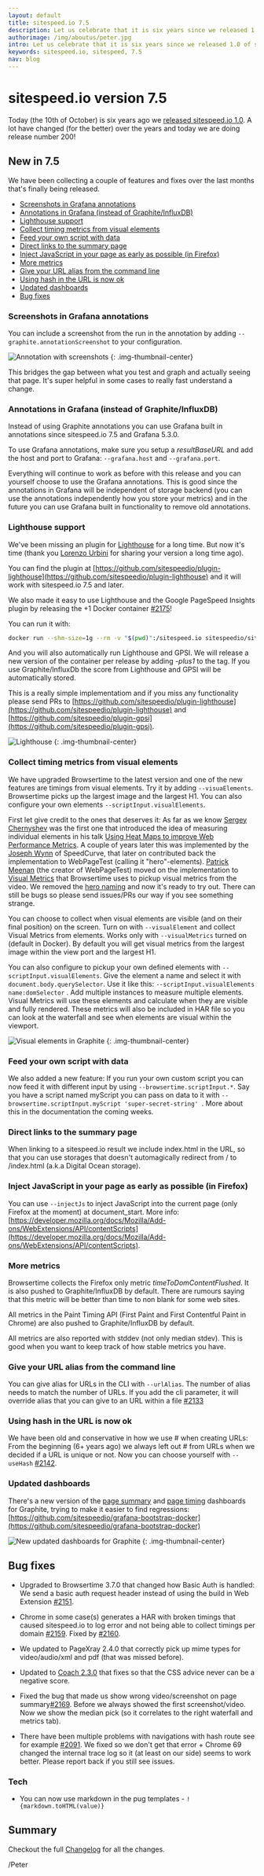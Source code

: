 ```yaml
---
layout: default
title: sitespeed.io 7.5
description: Let us celebrate that it is six years since we released 1.0 of sitespeed.io!  
authorimage: /img/aboutus/peter.jpg
intro: Let us celebrate that it is six years since we released 1.0 of sitespeed.io! Today we are releasing 7.5 (release number 200) with a couple of really cool features.
keywords: sitespeed.io, sitespeed, 7.5
nav: blog
---
```


# sitespeed.io version 7.5
Today (the 10th of October) is six years ago we [released sitespeed.io 1.0](https://github.com/sitespeedio/sitespeed.io/blob/master/CHANGELOG.md#version-10---2012-10-10). A lot have changed (for the better) over the years and today we are doing release number 200! 

## New in 7.5
We have been collecting a couple of features and fixes over the last months that's finally being released.

- [Screenshots in Grafana annotations](#screenshots-in-grafana-annotations)
- [Annotations in Grafana (instead of Graphite/InfluxDB)](#annotations-in-grafana-instead-of-graphiteinfluxdb)
- [Lighthouse support](#lighthouse-support)
- [Collect timing metrics from visual elements](#collect-timing-metrics-from-visual-elements)
- [Feed your own script with data](#feed-your-own-script-with-data)
- [Direct links to the summary page](#direct-links-to-the-summary-page)
- [Inject JavaScript in your page as early as possible (in Firefox)](#inject-javascript-in-your-page-as-early-as-possible-in-firefox)
- [More metrics](#more-metrics)
- [Give your URL alias from the command line](#give-your-url-alias-from-the-command-line)
- [Using hash in the URL is now ok](#using-hash-in-the-url-is-now-ok)
- [Updated dashboards](#updated-dashboards)
- [Bug fixes](#bug-fixes)


### Screenshots in Grafana annotations

You can include a screenshot from the run in the annotation by adding <code>--graphite.annotationScreenshot</code> to your configuration.

![Annotation with screenshots]({{site.baseurl}}/img/annotation-with-screenshot.png)
{: .img-thumbnail-center}

This bridges the gap between what you test and graph and actually seeing that page. It's super helpful in some cases to really fast understand a change.

### Annotations in Grafana (instead of Graphite/InfluxDB)
Instead of using Graphite annotations you can use Grafana built in annotations since sitespeed.io 7.5 and Grafana 5.3.0.

To use Grafana annotations, make sure you setup a *resultBaseURL* and add the host and port to Grafana: <code>--grafana.host</code> and <code>--grafana.port</code>.

Everything will continue to work as before with this release and you can yourself choose to use the Grafana annotations. This is good since the annotations in Grafana will be independent of storage backend (you can use the annotations independently how you store your metrics) and in the future you can use Grafana built in functionality to remove old annotations.


### Lighthouse support
We've been missing an plugin for [Lighthouse](https://github.com/GoogleChrome/lighthouse) for a long time. But now it's time (thank you [Lorenzo Urbini](https://github.com/siteriaitaliana) for sharing your version a long time ago).

You can find the plugin at [https://github.com/sitespeedio/plugin-lighthouse](https://github.com/sitespeedio/plugin-lighthouse) and it will work with sitespeed.io 7.5 and later.

We also made it easy to use Lighthouse and the Google PageSpeed Insights plugin by releasing the +1 Docker container [#2175](https://github.com/sitespeedio/sitespeed.io/pull/2175)! 

You can run it with: 

```bash
docker run --shm-size=1g --rm -v "$(pwd)":/sitespeed.io sitespeedio/sitespeed.io:7.5.0-plus1 https://www.sitespeed.io/
``` 

And you will also automatically run Lighthouse and GPSI. We will release a new version of the container per release by adding *-plus1* to the tag. If you use Graphite/InfluxDb the score from Lighthouse and GPSI will be automatically stored.

This is a really simple implementatiom and if you miss any functionality please send PRs to [https://github.com/sitespeedio/plugin-lighthouse](https://github.com/sitespeedio/plugin-lighthouse) and [https://github.com/sitespeedio/plugin-gpsi](https://github.com/sitespeedio/plugin-gpsi).

![Lighthouse]({{site.baseurl}}/img/lighthouse.png)
{: .img-thumbnail-center}

### Collect timing metrics from visual elements
We have upgraded Browsertime to the latest version and one of the new features are timings from visual elements. Try it by adding ```--visuaElements```. Browsertime picks up the largest image and the largest H1. You can also configure your own elements ```--scriptInput.visualElements```. 

First let give credit to the ones that deserves it: As far as we know [Sergey Chernyshev](https://twitter.com/sergeyche) was the first one that introduced the idea of measuring individual elements in his talk [Using Heat Maps to improve Web Performance Metrics](https://www.youtube.com/watch?v=t6l9U5bC8jA). A couple of years later this was implemented by the [Joseph Wynn](https://twitter.com/joseph_wynn) of SpeedCurve, that later on contributed back the implementation to WebPageTest (calling it "hero"-elements). [Patrick Meenan](https://twitter.com/patmeenan) (the creator of WebPageTest) moved on the implementation to [Visual Metrics](https://github.com/WPO-Foundation/visualmetrics) that Browsertime uses to pickup visual metrics from the video. We removed the [hero naming]({{site.baseurl}}/img/why-hero-is-a-bad-name.jpg) and now it's ready to try out. There can still be bugs so please send issues/PRs our way if you see something strange.

You can choose to collect when visual elements are visible (and on their final position) on the screen. Turn on with <code>--visualElement</code> and collect Visual Metrics from elements. Works only with <code>--visualMetrics</code> turned on (default in Docker). By default you will get visual metrics from the largest image within the view port and the largest H1. 

You can also configure to pickup your own defined elements with <code>--scriptInput.visualElements</code>. Give the element a name
and select it with <code>document.body.querySelector</code>. Use it like this: <code>--scriptInput.visualElements name:domSelector</code> . Add multiple instances to measure multiple elements. Visual Metrics will use these elements and calculate when they are visible and fully rendered. These metrics will also be included in HAR file so you can look at the waterfall and see when elements are visual within the viewport.

 ![Visual elements in Graphite]({{site.baseurl}}/img/visual-elements-graphite.png)
{: .img-thumbnail-center}

### Feed your own script with data
We also added a new feature: If you run your own custom script you can now feed it with different input by using ```--browsertime.scriptInput.*```. Say you have a script named myScript you can pass on data to it with ```--browsertime.scriptInput.myScript 'super-secret-string' ```. More about this in the documentation the coming weeks.

### Direct links to the summary page

When linking to a sitespeed.io result we include index.html in the URL, so that you can use storages that doesn't automagically redirect from / to /index.html (a.k.a Digital Ocean storage).

### Inject JavaScript in your page as early as possible (in Firefox)

You can use ```--injectJs``` to inject JavaScript into the current page (only Firefox at the moment) at document_start. More info: [https://developer.mozilla.org/docs/Mozilla/Add-ons/WebExtensions/API/contentScripts](https://developer.mozilla.org/docs/Mozilla/Add-ons/WebExtensions/API/contentScripts).

### More metrics 
Browsertime collects the Firefox only metric *timeToDomContentFlushed*. It is also pushed to Graphite/InfluxDB by default. There are rumours saying that this metric will be better than time to non blank for some web sites.

All metrics in the Paint Timing API (First Paint and First Contentful Paint in Chrome) are also pushed to Graphite/InfluxDB by default.

All metrics are also reported with stddev (not only median stdev). This is good when you want to keep track of how stable metrics you have.

### Give your URL alias from the command line

You can give alias for URLs in the CLI with ```--urlAlias```. The number of alias needs to match the number of URLs. If you add the cli parameter, it will override alias that you can give to an URL within a file [#2133](https://github.com/sitespeedio/sitespeed.io/pull/2133)

### Using hash in the URL is now ok
We have been old and conservative in how we use # when creating URLs: From the beginning (6+ years ago) we always left out # from URLs when we decided if a URL is unique or not. Now you can choose yourself with ```--useHash``` [#2142](https://github.com/sitespeedio/sitespeed.io/pull/2142).

### Updated dashboards
There's a new version of the [page summary](https://github.com/sitespeedio/grafana-bootstrap-docker/blob/master/dashboards/graphite/PageSummary.json) and [page timing](https://github.com/sitespeedio/grafana-bootstrap-docker/blob/master/dashboards/graphite/PageTimingMetrics.json) dashboards for Graphite, trying to make it easier to find regressions: [https://github.com/sitespeedio/grafana-bootstrap-docker](https://github.com/sitespeedio/grafana-bootstrap-docker)

 ![New updated dashboards for Graphite]({{site.baseurl}}/img/page-summary-7.5.png)
{: .img-thumbnail-center}

## Bug fixes

* Upgraded to Browsertime 3.7.0 that changed how Basic Auth is handled: We send a basic auth request header instead of using the build in Web Extension [#2151](https://github.com/sitespeedio/sitespeed.io/issues/2151).

* Chrome in some case(s) generates a HAR with broken timings that caused sitespeed.io to log error and not being able to collect timings per domain [#2159](https://github.com/sitespeedio/sitespeed.io/issues/2159). Fixed by [#2160](https://github.com/sitespeedio/sitespeed.io/pull/2160).

* We updated to PageXray 2.4.0 that correctly pick up mime types for video/audio/xml and pdf (that was missed before). 

* Updated to [Coach 2.3.0](https://github.com/sitespeedio/coach/blob/master/CHANGELOG.md) that fixes so that the CSS advice never can be a negative score.

* Fixed the bug that made us show wrong video/screenshot on page summary[#2169](https://github.com/sitespeedio/sitespeed.io/pull/2169). Before we always showed the first screenshot/video. Now we show the median pick (so it correlates to the right waterfall and metrics tab).

* There have been multiple problems with navigations with hash route see for example [#2091](https://github.com/sitespeedio/sitespeed.io/issues/2091). We fixed so we don't get that error + Chrome 69 changed the internal trace log so it (at least on our side) seems to work better. Please report back if you still see issues.


### Tech
* You can now use markdown in the pug templates - ```!{markdown.toHTML(value)}```


## Summary
Checkout the full [Changelog](https://github.com/sitespeedio/sitespeed.io/blob/master/CHANGELOG.md) for all the changes.

/Peter